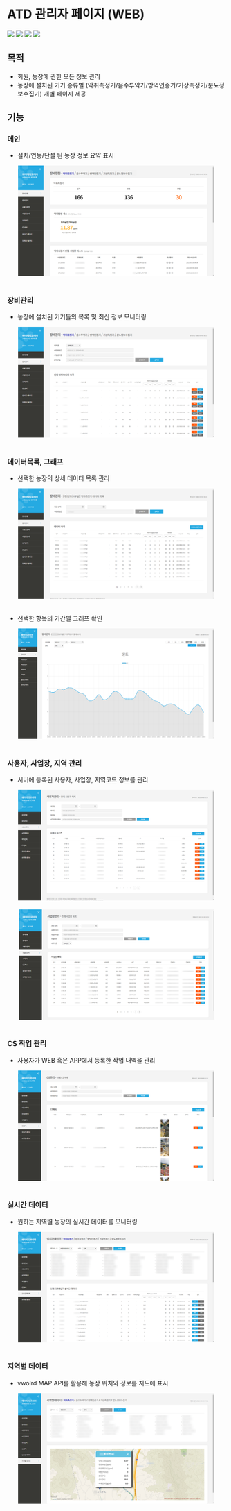 # ATD 관리자 페이지 (WEB)
<div>
<img src="https://img.shields.io/badge/HTML-E34F26?style=flat-square&logo=HTML5&logoColor=white"/>
<img src="https://img.shields.io/badge/Javascript-F7DF1E?style=flat-square&logo=javascript&logoColor=black"/>
<img src="https://img.shields.io/badge/PHP-777BB4?style=flat-square&logo=PHP&logoColor=white"/>
<img src="https://img.shields.io/badge/MySQL-4479A1?style=flat-square&logo=MySQL&logoColor=white"/>
</div>

## 목적 
- 회원, 농장에 관한 모든 정보 관리 
- 농장에 설치된 기기 종류별 (악취측정기/음수투약기/방역인증기/기상측정기/분뇨정보수집기) 개별 페이지 제공

## 기능

### 메인
- 설치/연동/단절 된 농장 정보 요약 표시
<div align="center" >
<img src="https://github.com/cjk09083/ATD/blob/main/관리자%20WEB/1.%20메인.PNG" width="90%"/>
</div></br>


### 장비관리
- 농장에 설치된 기기들의 목록 및 최신 정보 모니터링
<div align="center" >
<img src="https://github.com/cjk09083/ATD/blob/main/관리자%20WEB/2.%20장비관리%20-%20악취측정기.PNG" width="90%"/>
</div></br>

### 데이터목록, 그래프
- 선택한 농장의 상세 데이터 목록 관리
<div align="center" >
<img src="https://github.com/cjk09083/ATD/blob/main/관리자%20WEB/2-2.%20데이터목록%20-%20악취측정기.PNG" width="90%"/>
</div></br>

- 선택한 항목의 기간별 그래프 확인
<div align="center" >
<img src="https://github.com/cjk09083/ATD/blob/main/관리자%20WEB/2-3%20통계%20(온도).PNG" width="90%"/>
</div></br>


### 사용자, 사업장, 지역 관리
- 서버에 등록된 사용자, 사업장, 지역코드 정보를 관리
<div align="center" >
<img src="https://github.com/cjk09083/ATD/blob/main/관리자%20WEB/3.%20사용자관리.PNG" width="90%"/>
</div></br>
<div align="center" >
<img src="https://github.com/cjk09083/ATD/blob/main/관리자%20WEB/4.%20사업장관리.PNG" width="90%"/>
</div></br>

### CS 작업 관리
- 사용자가 WEB 혹은 APP에서 등록한 작업 내역을 관리 
<div align="center" >
<img src="https://github.com/cjk09083/ATD/blob/main/관리자%20WEB/6.%20CS%20관리.PNG" width="90%"/>
</div></br>


### 실시간 데이터
- 원하는 지역별 농장의 실시간 데이터를 모니터링
<div align="center" >
<img src="https://github.com/cjk09083/ATD/blob/main/관리자%20WEB/7.%20실시간데이터.PNG" width="90%"/>
</div></br>

### 지역별 데이터
- vwolrd MAP API를 활용해 농장 위치와 정보를 지도에 표시
<div align="center" >
<img src="https://github.com/cjk09083/ATD/blob/main/관리자%20WEB/8.%20지역별%20데이터%20-%20상세.PNG" width="90%"/>
</div></br>




